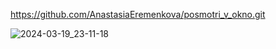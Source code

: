 https://github.com/AnastasiaEremenkova/posmotri_v_okno.git

![2024-03-19_23-11-18](https://github.com/AnastasiaEremenkova/posmotri_v_okno/assets/153527334/bcdb46ff-4938-4bb7-84e1-397067fd52e8)
